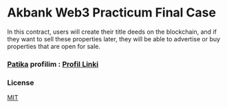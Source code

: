 # Akbank Web3 Practicum Final Case
In this contract, users will create their title deeds on the blockchain, and if they want to sell these properties later,
they will be able to advertise or buy properties that are open for sale.

### [Patika](www.patika.dev) profilim : [Profil Linki](https://app.patika.dev/JessFlexx)
 
### License
[MIT](https://choosealicense.com/licenses/mit/)